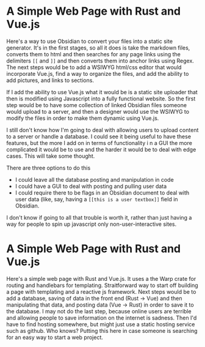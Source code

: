 # A Simple Web Page with Rust and Vue.js

Here's a way to use Obsidian to convert your files into a static site generator. It's in the first stages, so all it does is take the markdown files, converts them to html and then searches for any page links using the delimiters `[[` and `]]` and then converts them into anchor links using Regex. The next steps would be to add a WSIWYG html/css editor that would incorporate Vue.js, find a way to organize the files, and add the ability to add pictures, and links to sections. 

If I add the ability to use Vue.js what it would be is a static site uploader that then is modified using Javascript into a fully functional website.
So the first step would be to have some collection of linked Obsidian files someone would upload to a server, and then a designer would use the WSIWYG to modify the files in order to make them dynamic using Vue.js.

I still don't know how I'm going to deal with allowing users to upload content to a server or handle a database. I could see it being useful to have these features, but the more I add on in terms of functionality i
n a GUI the more complicated it would be to use and the harder it would be to deal with edge cases. This will take some thought.

There are three options to do this
- I could leave all the database posting and manipulation in code
- I could have a GUI to deal with posting and pulling user data
- I could require there to be flags in an Obsidian document to deal with user data (like, say, having a `[[this is a user textbox]]` field in Obsidian.

I don't know if going to all that trouble is worth it, rather than just having a way for people to spin up javascript only non-user-interactive sites.


# A Simple Web Page with Rust and Vue.js

Here's a simple web page with Rust and Vue.js. It uses a the Warp crate for routing and handlebars for templating. Straitforward way to start off building a page with templating and a reactive js framework. Next steps would be to add a database, saving of data in the front end (Rust -> Vue) and then manipulating that data, and posting data (Vue -> Rust) in order to save it to the database. I may not do the last step, because online users are terrible and allowing people to save information on the internet is sadness. Then I'd have to find hosting somewhere, but might just use a static hosting service such as github. Who knows? Putting this here in case someone is searching for an easy way to start a web project.
